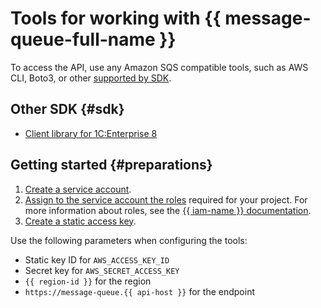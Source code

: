 # Tools for working with {{ message-queue-full-name }}

To access the API, use any Amazon SQS compatible tools, such as AWS CLI, Boto3, or other [supported by SDK](https://aws.amazon.com/tools/#sdk).


## Other SDK {#sdk}
* [Client library for 1C:Enterprise 8](https://github.com/leemuar/yandexmq-sdk-1c)

## Getting started {#preparations}

1. [Create a service account](../../iam/operations/sa/create.md).
1. [Assign to the service account the roles](../../iam/operations/sa/assign-role-for-sa.md) required for your project. For more information about roles, see the [{{ iam-name }} documentation](../../iam/concepts/access-control/roles.md).
1. [Create a static access key](../../iam/operations/authentication/manage-access-keys.md#create-access-key).


Use the following parameters when configuring the tools:

* Static key ID for `AWS_ACCESS_KEY_ID`
* Secret key for `AWS_SECRET_ACCESS_KEY`
* `{{ region-id }}` for the region
* `https://message-queue.{{ api-host }}` for the endpoint

